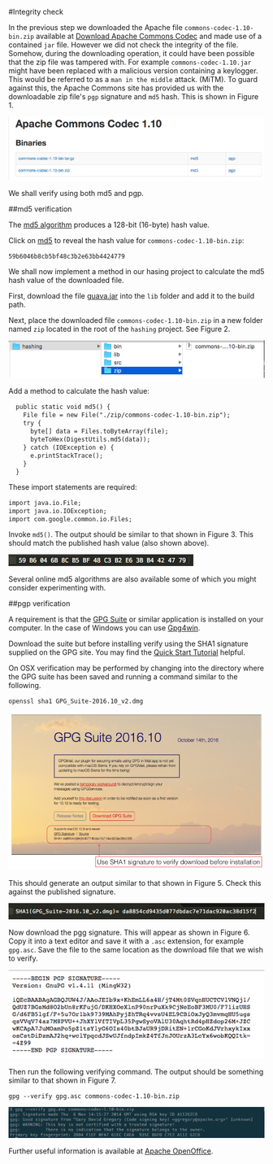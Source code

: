#Integrity check

In the previous step we downloaded the Apache file `commons-codec-1.10-bin.zip` available at [Download Apache Commons Codec](http://commons.apache.org/proper/commons-codec/download_codec.cgi) and made use of a contained `jar` file. However we did not check the integrity of the file. Somehow, during the downloading operation, it could have been possible that the zip file was tampered with. For example `commons-codec-1.10.jar` might have been replaced with a malicious version containing a keylogger. This would be referred to as a `man in the middle` attack. (MiTM). To guard against this, the Apache Commons site has provided us with the downloadable zip file's `pgp` signature and `md5` hash. This is shown in Figure 1.

![Figure 1: Apache Commons provides md5 hashes and pgp signatures to facilitate verification](img/11.png)

We shall verify using both md5 and pgp.

##md5 verification

The [md5 algorithm](https://en.wikipedia.org/wiki/MD5) produces a 128-bit (16-byte) hash value.

Click on [md5](http://bit.ly/2g929db) to reveal the hash value for `commons-codec-1.10-bin.zip`:

```
59b6046b8cb5bf48c3b2e63bb4424779
```
We shall now implement a method in our hasing project to calculate the md5 hash value of the downloaded file.

First, download the file [guava.jar](http://www.java2s.com/Code/JarDownload/guava/guava.jar.zip) into the `lib` folder and add it to the build path.

Next, place the downloaded file `commons-codec-1.10-bin.zip` in a new folder named `zip` located in the root of the `hashing` project. See Figure 2.

![Figure 2: Project file structure](img/12.png)

Add a method to calculate the hash value:

```
  public static void md5() {
    File file = new File("./zip/commons-codec-1.10-bin.zip");
    try {
      byte[] data = Files.toByteArray(file);
      byteToHex(DigestUtils.md5(data));
    } catch (IOException e) {
      e.printStackTrace();
    }
  }
```

These import statements are required:

```
import java.io.File;
import java.io.IOException;
import com.google.common.io.Files;

```
Invoke `md5()`. The output should be similar to that shown in Figure 3. This should match the published hash value (also shown above).

![Figure 3: Generated md5 hash value](img/13.png)

Several online md5 algorithms are also available some of which you might consider experimenting with.

##pgp verification

A requirement is that the [GPG Suite](https://gpgtools.org/) or similar application is installed on your computer. In the case of Windows you can use [Gpg4win](http://www.gpg4win.org/).

Download the suite but before installing verify using the SHA1 signature supplied on the GPG site. You may find the [Quick Start Tutorial](http://bit.ly/1DbcGKi) helpful.

On OSX verification may be performed by changing into the directory where the GPG suite has been saved and running a command similar to the following.

```
openssl sha1 GPG_Suite-2016.10_v2.dmg 
```
![Figure 4: GPG Suite - use SHA1 signature to verify download before installation](img/14.png)

This should generate an output similar to that shown in Figure 5. Check this against the published signature.

![Figure 5: Verifying GPG installation file](img/15.png)

Now download the pgg signature. This will appear as shown in Figure 6. Copy it into a text editor and save it with a `.asc` extension, for example `gpg.asc`. Save the file to the same location as the download file that we wish to verify. 


![Figure 6: PGP Signature](img/16.png)

Then run the following verifying command. The output should be something similar to that shown in Figure 7.

```
gpg --verify gpg.asc commons-codec-1.10-bin.zip 
```

![Figure 7: Verification of downloaded file using pgp signature](img/17.png)

Further useful information is available at [Apache OpenOffice](https://www.openoffice.org/download/checksums.html).
